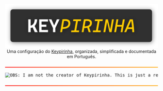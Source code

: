 <div align="center">
    <img src="assets/images/keypirinha.png">
    Uma configuração do <a href="https://keypirinha.com">Keypirinha</a>, organizada, simplificada e documentada em Português.
</div>

![](assets/images/warnLine.png)

<img style="float: left" src="https://img.icons8.com/color/48/000000/about.png"/> 
<pre>
OBS: I am not the creator of Keypirinha. This is just a repository of configuration files and modifications.
</pre>

![](assets/images/warnLine.png)



